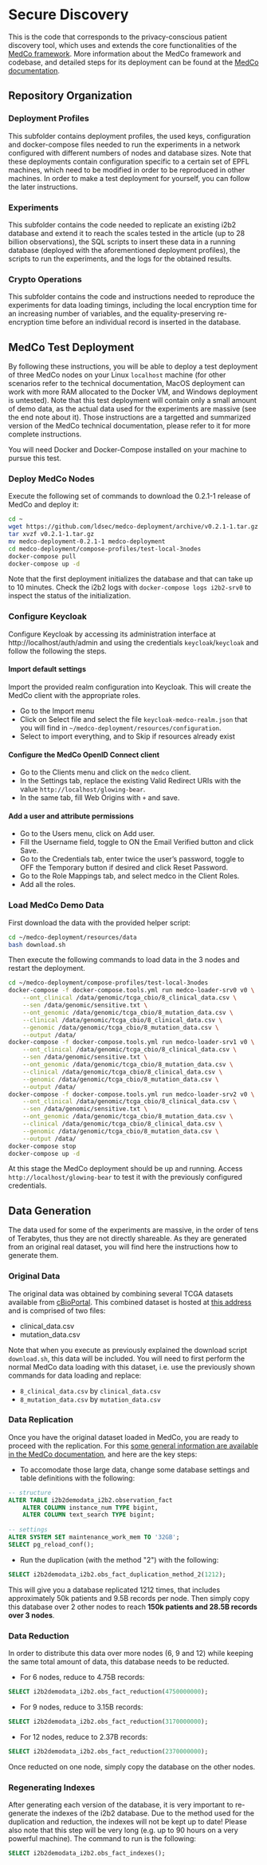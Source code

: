# Secure Discovery
​This is the code that corresponds to the privacy-conscious patient discovery tool, which uses and extends the core functionalities of the [MedCo framework](https://medco.epfl.ch). More information about the MedCo framework and codebase, and detailed steps for its deployment can be found at the [MedCo documentation](https://medco.epfl.ch/documentation/).


## Repository Organization
### Deployment Profiles
This subfolder contains deployment profiles, the used keys, configuration and docker-compose files needed to run the experiments in a network configured with different numbers of nodes and database sizes.
Note that these deployments contain configuration specific to a certain set of EPFL machines, which need to be modified in order to be reproduced in other machines.
In order to make a test deployment for yourself, you can follow the later instructions.

### Experiments
This subfolder contains the code needed to replicate an existing i2b2 database and extend it to reach the scales tested in the article (up to 28 billion observations), the SQL scripts to insert these data in a running database (deployed with the aforementioned deployment profiles), the scripts to run the experiments, and the logs for the obtained results.
​
### Crypto Operations
This subfolder contains the code and instructions needed to reproduce the experiments for data loading timings, including the local encryption time for an increasing number of variables, and the equality-preserving re-encryption time before an individual record is inserted in the database.


## MedCo Test Deployment
By following these instructions, you will be able to deploy a test deployment of three MedCo nodes on your Linux `localhost` machine (for other scenarios refer to the technical documentation, MacOS deployment can work with more RAM allocated to the Docker VM, and Windows deployment is untested).
Note that this test deployment will contain only a small amount of demo data, as the actual data used for the experiments are massive (see the end note about it). 
Those instructions are a targetted and summarized version of the MedCo technical documentation, please refer to it for more complete instructions.

You will need Docker and Docker-Compose installed on your machine to pursue this test.

### Deploy MedCo Nodes
Execute the following set of commands to download the 0.2.1-1 release of MedCo and deploy it:

```bash
cd ~
wget https://github.com/ldsec/medco-deployment/archive/v0.2.1-1.tar.gz
tar xvzf v0.2.1-1.tar.gz
mv medco-deployment-0.2.1-1 medco-deployment
cd medco-deployment/compose-profiles/test-local-3nodes
docker-compose pull
docker-compose up -d
```

Note that the first deployment initializes the database and that can take up to 10 minutes.
Check the i2b2 logs with `docker-compose logs i2b2-srv0` to inspect the status of the initialization.


### Configure Keycloak
Configure Keycloak by accessing its administration interface at http://localhost/auth/admin and using the credentials `keycloak`/`keycloak` and follow the following the steps.


#### Import default settings
Import the provided realm configuration into Keycloak. This will create the MedCo client with the appropriate roles.

- Go to the Import menu
- Click on Select file and select the file `keycloak-medco-realm.json` that you will find in `~/medco-deployment/resources/configuration`.
- Select to import everything, and to Skip if resources already exist


#### Configure the MedCo OpenID Connect client
- Go to the Clients menu and click on the `medco` client.
- In the Settings tab, replace the existing Valid Redirect URIs with the value `http://localhost/glowing-bear`.
- In the same tab, fill Web Origins with `+` and save.


#### Add a user and attribute permissions
- Go to the Users menu, click on Add user.
- Fill the Username field, toggle to ON the Email Verified button and click Save.
- Go to the Credentials tab, enter twice the user’s password, toggle to OFF the Temporary button if desired and click Reset Password.
- Go to the Role Mappings tab, and select medco in the Client Roles.
- Add all the roles.


### Load MedCo Demo Data
First download the data with the provided helper script:

```bash
cd ~/medco-deployment/resources/data
bash download.sh
```

Then execute the following commands to load data in the 3 nodes and restart the deployment.

```bash
cd ~/medco-deployment/compose-profiles/test-local-3nodes
docker-compose -f docker-compose.tools.yml run medco-loader-srv0 v0 \
    --ont_clinical /data/genomic/tcga_cbio/8_clinical_data.csv \
    --sen /data/genomic/sensitive.txt \
    --ont_genomic /data/genomic/tcga_cbio/8_mutation_data.csv \
    --clinical /data/genomic/tcga_cbio/8_clinical_data.csv \
    --genomic /data/genomic/tcga_cbio/8_mutation_data.csv \
    --output /data/
docker-compose -f docker-compose.tools.yml run medco-loader-srv1 v0 \
    --ont_clinical /data/genomic/tcga_cbio/8_clinical_data.csv \
    --sen /data/genomic/sensitive.txt \
    --ont_genomic /data/genomic/tcga_cbio/8_mutation_data.csv \
    --clinical /data/genomic/tcga_cbio/8_clinical_data.csv \
    --genomic /data/genomic/tcga_cbio/8_mutation_data.csv \
    --output /data/
docker-compose -f docker-compose.tools.yml run medco-loader-srv2 v0 \
    --ont_clinical /data/genomic/tcga_cbio/8_clinical_data.csv \
    --sen /data/genomic/sensitive.txt \
    --ont_genomic /data/genomic/tcga_cbio/8_mutation_data.csv \
    --clinical /data/genomic/tcga_cbio/8_clinical_data.csv \
    --genomic /data/genomic/tcga_cbio/8_mutation_data.csv \
    --output /data/
docker-compose stop
docker-compose up -d
```

At this stage the MedCo deployment should be up and running. Access `http://localhost/glowing-bear` to test it with the previously configured credentials.



## Data Generation
The data used for some of the experiments are massive, in the order of tens of Terabytes, thus they are not directly shareable.
As they are generated from an original real dataset, you will find here the instructions how to generate them.

### Original Data
The original data was obtained by combining several TCGA datasets available from [cBioPortal](https://www.cbioportal.org/).
This combined dataset is hosted at [this address](https://github.com/ldsec/projects-data/tree/master/medco/datasets/genomic/tcga_cbio) and is comprised of two files:
- clinical_data.csv
- mutation_data.csv

Note that when you execute as previously explained the download script `download.sh`, this data will be included.
You will need to first perform the normal MedCo data loading with this dataset, i.e. use the previously shown commands for data loading and replace:
-  `8_clinical_data.csv` by `clinical_data.csv` 
-  `8_mutation_data.csv` by `mutation_data.csv` 

### Data Replication
Once you have the original dataset loaded in MedCo, you are ready to proceed with the replication.
For this [some general information are available in the MedCo documentation](https://ldsec.gitbook.io/medco-documentation/developers/database), and here are the key steps:

- To accomodate those large data, change some database settings and table definitions with the following:
```sql
-- structure
ALTER TABLE i2b2demodata_i2b2.observation_fact
    ALTER COLUMN instance_num TYPE bigint,
    ALTER COLUMN text_search TYPE bigint;
    
-- settings
ALTER SYSTEM SET maintenance_work_mem TO '32GB';
SELECT pg_reload_conf();
```

- Run the duplication (with the method "2") with the following:
```sql
SELECT i2b2demodata_i2b2.obs_fact_duplication_method_2(1212);
```
This will give you a database replicated 1212 times, that includes approximately 50k patients and 9.5B records per node.
Then simply copy this database over 2 other nodes to reach **150k patients and 28.5B records over 3 nodes**.

### Data Reduction
In order to distribute this data over more nodes (6, 9 and 12) while keeping the same total amount of data, this database needs to be reducted.
- For 6 nodes, reduce to 4.75B records:
```sql
SELECT i2b2demodata_i2b2.obs_fact_reduction(4750000000);
```
- For 9 nodes, reduce to 3.15B records:
```sql
SELECT i2b2demodata_i2b2.obs_fact_reduction(3170000000);
```
- For 12 nodes, reduce to 2.37B records:
```sql
SELECT i2b2demodata_i2b2.obs_fact_reduction(2370000000);
```

Once reducted on one node, simply copy the database on the other nodes.

### Regenerating Indexes
After generating each version of the database, it is very important to re-generate the indexes of the i2b2 database.
Due to the method used for the duplication and reduction, the indexes will not be kept up to date!
Please also note that this step will be very long (e.g. up to 90 hours on a very powerful machine).
The command to run is the following:
```sql
SELECT i2b2demodata_i2b2.obs_fact_indexes();
```

